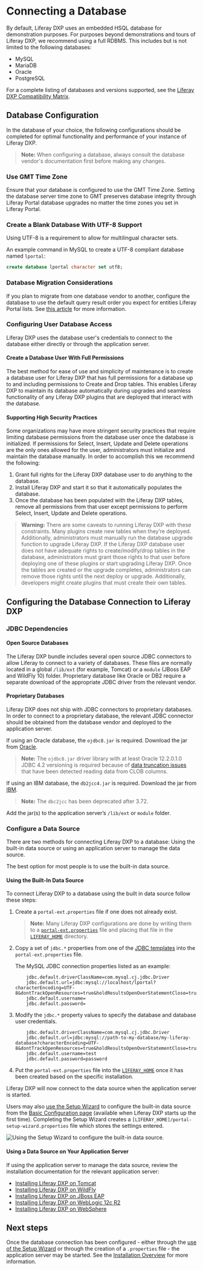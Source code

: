# Connecting a Database

By default, Liferay DXP uses an embedded HSQL database for demonstration purposes. For purposes beyond demonstrations and tours of Liferay DXP, we recommend using a full RDBMS. This includes but is not limited to the following databases:

* MySQL
* MariaDB
* Oracle
* PostgreSQL

For a complete listing of databases and versions supported, see the [Liferay DXP Compatibility Matrix](https://web.liferay.com/documents/14/21598941/Liferay+DXP+7.2+Compatibility+Matrix/b6e0f064-db31-49b4-8317-a29d1d76abf7).

## Database Configuration

In the database of your choice, the following configurations should be completed for optimal functionality and performance of your instance of Liferay DXP.

> **Note:** When configuring a database, always consult the database vendor's documentation first before making any changes.

### Use GMT Time Zone

Ensure that your database is configured to use the GMT Time Zone. Setting the database server time zone to GMT preserves database integrity through Liferay Portal database upgrades no matter the time zones you set in Liferay Portal.

### Create a Blank Database With UTF-8 Support

Using UTF-8 is a requirement to allow for multilingual character sets.

An example command in MySQL to create a UTF-8 compliant database named `lportal`:

```sql
create database lportal character set utf8;
```

### Database Migration Considerations

If you plan to migrate from one database vendor to another, configure the database to use the default query result order you expect for entities Liferay Portal lists. See [this article](https://help.liferay.com/hc/en-us/articles/360029315971-Sort-Order-Changed-with-a-Different-Database) for more information.

### Configuring User Database Access

Liferay DXP uses the database user's credentials to connect to the database either directly or through the application server.

#### Create a Database User With Full Permissions

The best method for ease of use and simplicity of maintenance is to create a database user for Liferay DXP that has full permissions for a database up to and including permissions to Create and Drop tables. This enables Liferay DXP to maintain its database automatically during upgrades and seamless functionality of any Liferay DXP plugins that are deployed that interact with the database.

#### Supporting High Security Practices

Some organizations may have more stringent security practices that require limiting database permissions from the database user once the database is initialized. If permissions for Select, Insert, Update and Delete operations are the only ones allowed for the user, administrators must initialize and maintain the database manually. In order to accomplish this we recommend the following:

1. Grant full rights for the Liferay DXP database user to do anything to the database.
1. Install Liferay DXP and start it so that it automatically populates the database.
1. Once the database has been populated with the Liferay DXP tables, remove all permissions from that user except permissions to perform Select, Insert, Update and Delete operations.

> **Warning:** There are some caveats to running Liferay DXP with these constraints. Many plugins create new tables when they’re deployed. Additionally, administrators must manually run the database upgrade function to upgrade Liferay DXP. If the Liferay DXP database user does not have adequate rights to create/modify/drop tables in the database, administrators must grant those rights to that user before deploying one of these plugins or start upgrading Liferay DXP. Once the tables are created or the upgrade completes, administrators can remove those rights until the next deploy or upgrade. Additionally, developers might create plugins that must create their own tables.

## Configuring the Database Connection to Liferay DXP

### JDBC Dependencies

#### Open Source Databases

The Liferay DXP bundle includes several open source JDBC connectors to allow Liferay to connect to a variety of databases. These files are normally located in a global `/lib/ext` (for example, Tomcat) or a `module` (JBoss EAP and WildFly 10) folder. Proprietary database like Oracle or DB2 require a separate download of the appropriate JDBC driver from the relevant vendor.

#### Proprietary Databases

Liferay DXP does not ship with JDBC connectors to proprietary databases. In order to connect to a proprietary database, the relevant JDBC connector should be obtained from the database vendor and deployed to the application server.

If using an Oracle database, the `ojdbc8.jar` is required. Download the jar from [Oracle](https://www.oracle.com/index.html).

> **Note:** The `ojdbc8.jar` driver library with at least Oracle 12.2.0.1.0 JDBC 4.2 versioning is required because of [data truncation issues](https://issues.liferay.com/browse/LPS-79229) that have been detected reading data from CLOB columns.

If using an IBM database, the `db2jcc4.jar` is required. Download the jar from [IBM](https://www.ibm.com/).

> **Note:** The `dbc2jcc` has been deprecated after 3.72.

Add the jar(s) to the application server’s `/lib/ext` or `module` folder.

### Configure a Data Source

There are two methods for connecting Liferay DXP to a database: Using the built-in data source or using an application server to manage the data source.

The best option for most people is to use the built-in data source.

#### Using the Built-In Data Source

To connect Liferay DXP to a database using the built in data source follow these steps:

1. Create a `portal-ext.properties` file if one does not already exist.
    > **Note:** Many Liferay DXP configurations are done by writing them to a [`portal-ext.properties`](../14-reference/03-portal-properties.md) file and placing that file in the [`LIFERAY_HOME`](../14-reference/01-liferay-home.md) directory.
1. Copy a set of `jdbc.*` properties from one of the [JDBC templates](../14-reference/05-database-templates.md) into the `portal-ext.properties` file.

    The MySQL JDBC connection properties listed as an example:

    ```properties
        jdbc.default.driverClassName=com.mysql.cj.jdbc.Driver
        jdbc.default.url=jdbc:mysql://localhost/lportal?characterEncoding=UTF-8&dontTrackOpenResources=true&holdResultsOpenOverStatementClose=true&serverTimezone=GMT&useFastDateParsing=false&useUnicode=true
        jdbc.default.username=
        jdbc.default.password=
    ```

1. Modify the `jdbc.*` property values to specify the database and database user credentials.

    ```properties
        jdbc.default.driverClassName=com.mysql.cj.jdbc.Driver
        jdbc.default.url=jdbc:mysql://path-to-my-database/my-liferay-database?characterEncoding=UTF-8&dontTrackOpenResources=true&holdResultsOpenOverStatementClose=true&serverTimezone=GMT&useFastDateParsing=false&useUnicode=true
        jdbc.default.username=test
        jdbc.default.password=password
    ```

1. Put the `portal-ext.properties` file into the [`LIFERAY_HOME`](../14-reference/01-liferay-home.md) once it has been created based on the specific installation.

Liferay DXP will now connect to the data source when the application server is started.

Users may also [use the Setup Wizard](./05-using-the-setup-wizard.md) to configure the built-in data source from the [Basic Configuration page](./05-using-the-setup-wizard.md) (available when Liferay DXP starts up the first time). Completing the Setup Wizard creates a `[LIFERAY_HOME]/portal-setup-wizard.properties` file which stores the settings entered.

![Using the Setup Wizard to configure the built-in data source.](./connecting-a-database/images/01.png)

#### Using a Data Source on Your Application Server

If using the application server to manage the data source, review the installation documentation for the relevant application server:

* [Installing Liferay DXP on Tomcat](./01-installing-liferay-on-an-application-server/01-installing-liferay-on-tomcat.md#database-configuration)
* [Installing Liferay DXP on WildFly](https://help.liferay.com/hc/en-us/articles/360029123751-Installing-Liferay-DXP-on-Wildfly#database-configuration)
* [Installing Liferay DXP on JBoss EAP](https://help.liferay.com/hc/en-us/articles/360028810012-Installing-Liferay-DXP-on-JBoss-EAP#database-configuration)
* [Installing Liferay DXP on WebLogic 12c R2](https://help.liferay.com/hc/en-us/articles/360028831932-Installing-Liferay-DXP-on-WebLogic-12c-R2#database-configuration)
* [Installing Liferay DXP on WebSphere](./01-installing-liferay-on-an-application-server/05-installing-liferay-on-websphere.md)

## Next steps

Once the database connection has been configured - either through the [use of the Setup Wizard](./05-using-the-setup-wizard.md) or through the creation of a `.properties` file - the application server may be started. See the [Installation Overview](./02-installation-overview.md) for more information.
